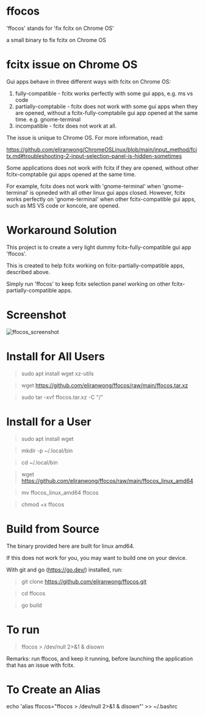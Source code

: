 # ffocos

'ffocos' stands for 'fix fcitx on Chrome OS'

a small binary to fix fcitx on Chrome OS

# fcitx issue on Chrome OS

Gui apps behave in three different ways with fcitx on Chrome OS:

1. fully-compatible - fcitx works perfectly with some gui apps, e.g. ms vs code
2. partially-comptabile - fcitx does not work with some gui apps when they are opened, without a fcitx-fully-comptabile gui app opened at the same time.  e.g. gnome-terminal
3. incompatible - fcitx does not work at all.

The issue is unique to Chrome OS.  For more information, read:

https://github.com/eliranwong/ChromeOSLinux/blob/main/input_method/fcitx.md#troubleshooting-2-input-selection-panel-is-hidden-sometimes

Some applications does not work with fcitx if they are opened, without other fcitx-comptabile gui apps opened at the same time.

For example, fcitx does not work with 'gnome-terminal' when 'gnome-terminal' is opneded with all other linux gui apps closed.  However, fcitx works perfectly on 'gnome-terminal' when other fcitx-compatible gui apps, such as MS VS code or koncole, are opened.

# Workaround Solution

This project is to create a very light dummy fcitx-fully-compatible gui app 'ffocos'.

This is created to help fcitx working on fcitx-partially-compatible apps, described above.

Simply run 'ffocos' to keep fcitx selection panel working on other fcitx-partially-compatible apps.

# Screenshot

![ffocos_screenshot](https://user-images.githubusercontent.com/25262722/209792683-2d1bebe4-3375-4fef-a36b-4c6e79acaa73.png)

# Install for All Users

> sudo apt install wget xz-utils

> wget https://github.com/eliranwong/ffocos/raw/main/ffocos.tar.xz

> sudo tar -xvf ffocos.tar.xz -C "/"

# Install for a User

> sudo apt install wget

> mkdir -p ~/.local/bin

> cd ~/.local/bin

> wget https://github.com/eliranwong/ffocos/raw/main/ffocos_linux_amd64

> mv ffocos_linux_amd64 ffocos

> chmod +x ffocos

# Build from Source

The binary provided here are built for linux amd64.

If this does not work for you, you may want to build one on your device.

With git and go (https://go.dev/) installed, run:

> git clone https://github.com/eliranwong/ffocos.git

> cd ffocos

> go build

# To run

> ffocos > /dev/null 2>&1 & disown

Remarks: run ffocos, and keep it running, before launching the application that has an issue with fcitx.

# To Create an Alias

echo 'alias ffocos="ffocos > /dev/null 2>&1 & disown"' >> ~/.bashrc
